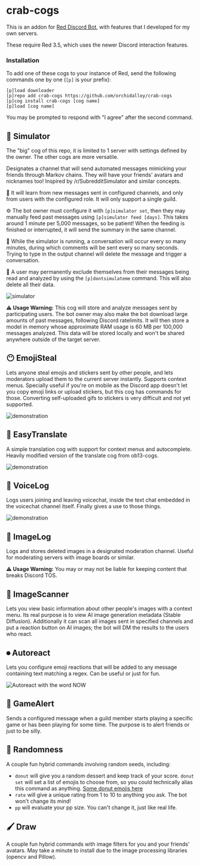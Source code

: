 # crab-cogs

This is an addon for [Red Discord Bot](https://github.com/Cog-Creators/Red-DiscordBot), with features that I developed for my own servers.

These require Red 3.5, which uses the newer Discord interaction features.

### Installation

To add one of these cogs to your instance of Red, send the following commands one by one (`[p]` is your prefix):
```
[p]load downloader
[p]repo add crab-cogs https://github.com/orchidalloy/crab-cogs
[p]cog install crab-cogs [cog name]
[p]load [cog name]
```

You may be prompted to respond with "I agree" after the second command.

## 🧠 Simulator

The "big" cog of this repo, it is limited to 1 server with settings defined by the owner. The other cogs are more versatile.

Designates a channel that will send automated messages mimicking your friends through Markov chains. They will have your friends' avatars and nicknames too! Inspired by /r/SubredditSimulator and similar concepts.

🧠 It will learn from new messages sent in configured channels, and only from users with the configured role. It will only support a single guild.

⚙ The bot owner must configure it with `[p]simulator set`, then they may manually feed past messages using `[p]simulator feed [days]`. This takes around 1 minute per 5,000 messages, so be patient! When the feeding is finished or interrupted, it will send the summary in the same channel.

🔄 While the simulator is running, a conversation will occur every so many minutes, during which comments will be sent every so many seconds. Trying to type in the output channel will delete the message and trigger a conversation.

👤 A user may permanently exclude themselves from their messages being read and analyzed by using the `[p]dontsimulateme` command. This will also delete all their data.

![simulator](https://media.discordapp.net/attachments/541768631445618689/1031334469904384100/unknown.png)

**⚠️ Usage Warning:** This cog will store and analyze messages sent by participating users. The bot owner may also make the bot download large amounts of past messages, following Discord ratelimits. It will then store a model in memory whose approximate RAM usage is 60 MB per 100,000 messages analyzed. This data will be stored locally and won't be shared anywhere outside of the target server.

## 😶 EmojiSteal

Lets anyone steal emojis and stickers sent by other people, and lets moderators upload them to the current server instantly. Supports context menus. Specially useful if you're on mobile as the Discord app doesn't let you copy emoji links or upload stickers, but this cog has commands for those. Converting self-uploaded gifs to stickers is very difficult and not yet supported.

![demonstration](https://media.discordapp.net/attachments/541768631445618689/1103627039656923266/Screenshot_20230504-061921_Discord.png)

## 🎌 EasyTranslate

A simple translation cog with support for context menus and autocomplete. Heavily modified version of the translate cog from ob13-cogs.

![demonstration](https://cdn.discordapp.com/attachments/541768631445618689/1103626125520928828/ezgif-1-204db4b118.gif)

## 🎤 VoiceLog

Logs users joining and leaving voicechat, inside the text chat embedded in the voicechat channel itself. Finally gives a use to those things.

![demonstration](https://media.discordapp.net/attachments/541768631445618689/1103627951934820412/Screenshot_20230504-062308_Discord.png)

## 🎐 ImageLog

Logs and stores deleted images in a designated moderation channel. Useful for moderating servers with image boards or similar.

**⚠️ Usage Warning:** You may or may not be liable for keeping content that breaks Discord TOS.

## 📎 ImageScanner

Lets you view basic information about other people's images with a context menu. Its real purpose is to view AI image generation metadata (Stable Diffusion). Additionally it can scan all images sent in specified channels and put a reaction button on AI images; the bot will DM the results to the users who react.

## ⏺ Autoreact

Lets you configure emoji reactions that will be added to any message containing text matching a regex. Can be useful or just for fun.  

![Autoreact with the word NOW](https://media.discordapp.net/attachments/541768631445618689/1031957798382207086/unknown.png)

## 📢 GameAlert

Sends a configured message when a guild member starts playing a specific game or has been playing for some time. The purpose is to alert friends or just to be silly.

## 🎲 Randomness

A couple fun hybrid commands involving random seeds, including:

* `donut` will give you a random dessert and keep track of your score. `donut set` will set a list of emojis to choose from, so you could technically alias this command as anything. [Some donut emojis here](https://imgur.com/a/9hW2RRf)  
* `rate` will give a unique rating from 1 to 10 to anything you ask. The bot won't change its mind!  
* `pp` will evaluate your pp size. You can't change it, just like real life.  

## 🖌️ Draw

A couple fun hybrid commands with image filters for you and your friends' avatars. May take a minute to install due to the image processing libraries (opencv and Pillow).
